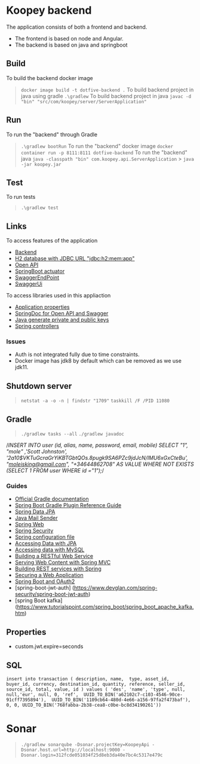 # Koopey backend

The application consists of both a frontend and backend.

- The frontend is based on node and Angular.
- The backend is based on java and springboot

## Build

To build the backend docker image

> `docker image build -t dotfive-backend .`
> To build backend project in java using gradle
> `.\gradlew`
> To build backend project in java
> `javac -d "bin" "src/com/koopey/server/ServerApplication"`

## Run

To run the "backend" through Gradle

> `.\gradlew bootRun`
> To run the "backend" docker image
> `docker container run -p 8111:8111 dotfive-backend`
> To run the "backend" java
> `java -classpath "bin" com.koopey.api.ServerApplication` > `java -jar koopey.jar`

## Test

To run tests

> `.\gradlew test`

## Links

To access features of the application

- [Backend](http://localhost:1709)
- [H2 database with JDBC URL "jdbc:h2:mem:app"](http://localhost:1709/console)
- [Open API](http://localhost:1709/v3/api-docs)
- [SpringBoot actuator](http://localhost:1709/actuator)
- [SwaggerEndPoint](http://localhost:1709/api/v2/api-docs/)
- [SwaggerUi](http://localhost:1709/swagger-ui.html)
 

To access libraries used in this appliaction

- [Application properties](https://docs.spring.io/spring-boot/docs/2.4.1/reference/html/appendix-application-properties.html#common-application-properties)
- [SpringDoc for Open API and Swagger](https://springdoc.org/)
- [Java generate private and public keys](https://docs.oracle.com/javase/tutorial/security/apisign/step2.html)
- [Spring controllers](https://dzone.com/articles/14-tips-for-writing-spring-mvc-controller)

### Issues

- Auth is not integrated fully due to time constraints.
- Docker image has jdk8 by default which can be removed as we use jdk11.

## Shutdown server

> `netstat -a -o -n | findstr "1709"`
> `taskkill /F /PID 11080`

## Gradle

 > `./gradlew tasks --all`
 > `./gradlew javadoc`

/_INSERT INTO user (id, alias, name, password, email, mobile)
SELECT "1", "mole" ,'Scott Johnston', '$2a$10\$VKTuGcraGrYiKBTGbtQOs.8pugk9SA6PZc9jdJcN/IMU6xGxCteBu', "moleisking@gmail.com", "+34644862708" AS VALUE
WHERE NOT EXISTS (SELECT 1 FROM user WHERE id ="1");_/

### Guides

- [Official Gradle documentation](https://docs.gradle.org)
- [Spring Boot Gradle Plugin Reference Guide](https://docs.spring.io/spring-boot/docs/2.2.0.M6/gradle-plugin/reference/html/)
- [Spring Data JPA](https://docs.spring.io/spring-boot/docs/{bootVersion}/reference/htmlsingle/#boot-features-jpa-and-spring-data)
- [Java Mail Sender](https://docs.spring.io/spring-boot/docs/{bootVersion}/reference/htmlsingle/#boot-features-email)
- [Spring Web](https://docs.spring.io/spring-boot/docs/{bootVersion}/reference/htmlsingle/#boot-features-developing-web-applications)
- [Spring Security](https://docs.spring.io/spring-boot/docs/{bootVersion}/reference/htmlsingle/#boot-features-security)
- [Spring configuration file](https://docs.spring.io/spring-boot/docs/2.2.0.M6/reference/html/appendix.html#appendix)
- [Accessing Data with JPA](https://spring.io/guides/gs/accessing-data-jpa/)
- [Accessing data with MySQL](https://spring.io/guides/gs/accessing-data-/)
- [Building a RESTful Web Service](https://spring.io/guides/gs/rest-service/)
- [Serving Web Content with Spring MVC](https://spring.io/guides/gs/serving-web-content/)
- [Building REST services with Spring](https://spring.io/guides/tutorials/bookmarks/)
- [Securing a Web Application](https://spring.io/guides/gs/securing-web/)
- [Spring Boot and OAuth2](https://spring.io/guides/tutorials/spring-boot-oauth2/)
- [spring-boot-jwt-auth] (https://www.devglan.com/spring-security/spring-boot-jwt-auth)
- [spring Boot kafka] (https://www.tutorialspoint.com/spring_boot/spring_boot_apache_kafka.htm)

## Properties

- custom.jwt.expire=seconds

## SQL

`insert into transaction (
description, name,  type, asset_id, buyer_id, currency, destination_id, quantity, reference, seller_id, source_id, total, value, id
) values (
'des', 'name', 'type', null, null,'eur', null, 0, 'ref', 
UUID_TO_BIN('a62102c7-c103-4546-90ce-91cff7395894'), 
UUID_TO_BIN('1109cb64-480d-4e66-a156-97fa2f473baf'), 
0, 0, UUID_TO_BIN('768fabba-2b38-cea8-c0be-bc8d34190261'))`

# Sonar

> `./gradlew sonarqube -Dsonar.projectKey=KoopeyApi -Dsonar.host.url=http://localhost:9000 -Dsonar.login=312fcde051034f25d8eb3da40e7bc4c5317e479c`
